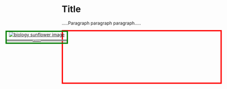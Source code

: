 <html>
     <head>
          <meta charset = "utf-8">
          <style>
               .courseLabel {
                    position: relative;
                    top: 50%;
                    font-size: 5;
                    background-color: rgba(128, 128, 128, 0.801);
                    color: white;
               }
               #scale {
                    border: 4px solid red;
                    position: relative;
                    text-align: center;
                    width: 100%;
<!--                     left: 20%; -->
               }
               .img_and_label {
                    border: 4px solid green;
                    position: absolute;
                    text-align: center;
                    width: 20%;
<!--                     position: absolute;
                    top: 175px;
                    left: 5%; -->
               }
          </style>
     </head>
     <body>
          <h1>Title</h1>
          <p>.....Paragraph paragraph paragraph.....</p>
          <div id="scale">
               <p><br><br><br><br><br><br><br><br></p>
          </div>
          <div id="biology" class="img_and_label">
               <a target="-blank" href="biology.html">
                    <img src="https://user-images.githubusercontent.com/63515930/79056396-2afb4a80-7c24-11ea-9b60-e09ca904730d.jpg" alt="biology sunflower image" id="bioPic" class="coursePic"/>
                    <h2 class="courseLabel">AP Biology</h2>
               </a>
          </div>
          <p><br><br><br><br><br><br><br><br><br><br><br><br><br><br><br><br><br><br><br><br><br><br><br><br><br><br><br><br></p>
     </body>
</html>
